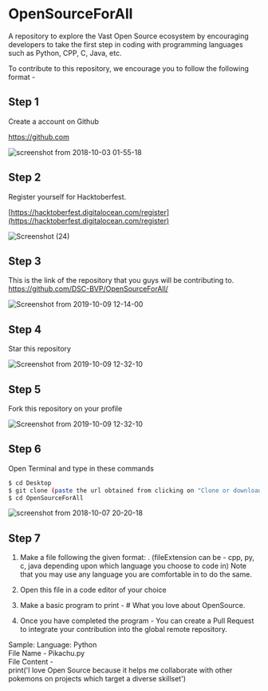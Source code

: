 # OpenSourceForAll
A repository to explore the Vast Open Source ecosystem by encouraging developers to take the first step in coding with programming languages such as Python, CPP, C, Java, etc.  


To contribute to this repository, we encourage you to follow the following format - 

## Step 1 
Create a account on Github

https://github.com

![screenshot from 2018-10-03 01-55-18](https://user-images.githubusercontent.com/29003047/46375174-58228080-c6b0-11e8-9735-82645c2801f4.png)


## Step 2 
Register yourself for Hacktoberfest.

[https://hacktoberfest.digitalocean.com/register](https://hacktoberfest.digitalocean.com/register)

<!-- ![screenshot from 2018-10-03 02-00-08](https://user-images.githubusercontent.com/29003047/46375349-d8e17c80-c6b0-11e8-9380-0805b67a532f.png) -->

![Screenshot (24)](https://user-images.githubusercontent.com/31778302/65990265-e5a5d580-e4a8-11e9-8768-ca63fc4b33d0.png)


## Step 3 
This is the link of the repository that you guys will be contributing to.
https://github.com/DSC-BVP/OpenSourceForAll/

![Screenshot from 2019-10-09 12-14-00](https://user-images.githubusercontent.com/31445077/66458387-44161980-ea90-11e9-9eb5-a269b97a4b67.png)


## Step 4 
Star this repository

![Screenshot from 2019-10-09 12-32-10](https://user-images.githubusercontent.com/31445077/66458636-d74f4f00-ea90-11e9-9248-f36eb4af6e79.png)

## Step 5 
Fork this repository on your profile

![Screenshot from 2019-10-09 12-32-10](https://user-images.githubusercontent.com/31445077/66458636-d74f4f00-ea90-11e9-9248-f36eb4af6e79.png)



## Step 6 
Open Terminal and type in these commands
```bash
$ cd Desktop
$ git clone (paste the url obtained from clicking on "Clone or download" option on YOUR OWN PROFILE)
$ cd OpenSourceForAll
```

![screenshot from 2018-10-07 20-20-18](https://user-images.githubusercontent.com/23727056/46583205-92a16a00-ca70-11e8-8437-5455cd21912b.png)

## Step 7 
1. Make a file following the given format: 
<YourName>.<fileExtension> (fileExtension can be - cpp, py, c, java depending upon which language you choose to code in)
Note that you may use any language you are comfortable in to do the same. 
  
2. Open this file in a code editor of your choice
3. Make a basic program to print - # What you love about OpenSource.
4. Once you have completed the program - You can create a Pull Request to integrate your contribution into the global remote repository.

Sample: 
Language: Python    
File Name - Pikachu.py  
File Content -   
print('I love Open Source because it helps me collaborate with other pokemons on projects which target a diverse skillset')
